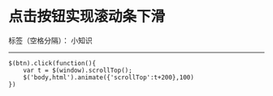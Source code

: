 ﻿# 点击按钮实现滚动条下滑

标签（空格分隔）： 小知识

---

```
$(btn).click(function(){
    var t = $(window).scrollTop();
    $('body,html').animate({'scrollTop':t+200},100)
})
```




